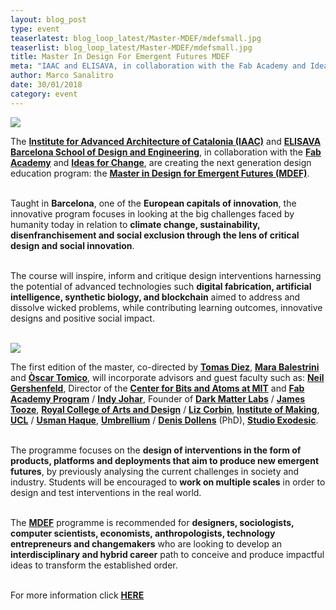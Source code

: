 ```yaml
---
layout: blog_post
type: event
teaserlatest: blog_loop_latest/Master-MDEF/mdefsmall.jpg
teaserlist: blog_loop_latest/Master-MDEF/mdefsmall.jpg
title: Master In Design For Emergent Futures MDEF
meta: "IAAC and ELISAVA, in collaboration with the Fab Academy and Ideas for Change, are creating the next generation design education program: the Master in Design for Emergent Futures (MDEF)."
author: Marco Sanalitro
date: 30/01/2018 
category: event
---
```


<img src= "http://www.fablabbcn.org/img/blog/blog_loop_latest/Master-MDEF/mdef1.jpg" align="middle"> 
<br>

The <strong><a href="https://iaac.net/">Institute for Advanced Architecture of Catalonia (IAAC)</a></strong> and <strong><a href="http://www.elisava.net/">ELISAVA Barcelona School of Design and Engineering</a></strong>, in collaboration with the <strong><a href="http://fabacademy.org/">Fab Academy</a></strong> and <strong><a href="https://www.ideasforchange.com/">Ideas for Change</a></strong>, are creating the next generation design education program: the <strong><a href="https://iaac.net/educational-programs/master-design-emergent-futures/?mc_cid=058c110b7a&mc_eid=[UNIQID]">Master in Design for Emergent Futures (MDEF)</a></strong>.<br><br>

Taught in <strong>Barcelona</strong>, one of the <strong>European capitals of innovation</strong>, the innovative program focuses in looking at the big challenges faced by humanity today in relation to <strong>climate change, sustainability, disenfranchisement and social exclusion through the lens of critical design and social innovation</strong>.<br><br>

The course will inspire, inform and critique design interventions harnessing the potential of advanced technologies such <strong>digital fabrication, artificial intelligence, synthetic biology, and blockchain</strong> aimed to address and dissolve wicked problems, while contributing learning outcomes, innovative designs and positive social impact.<br><br>

<img src= "http://www.fablabbcn.org/img/blog/blog_loop_latest/Master-MDEF/mdef2.jpg" align="middle"> 
<br>

The first edition of the master, co-directed by <strong><a href="https://iaac.net/people/tomas-diez/">Tomas Diez</a></strong>, <strong><a href="https://iaac.net/people/mara-balestrini/">Mara Balestrini</a></strong> and <strong><a href="http://www.elisava.net/en/center/professorate/oscar-tomico-plasencia">Òscar Tomico</a></strong>, will incorporate advisors and guest faculty such as: <strong><a href="https://www.ted.com/speakers/neil_gershenfeld">Neil Gershenfeld</a></strong>, Director of the <strong><a href="http://web.mit.edu/">Center for Bits and Atoms at MIT</a></strong> and <strong><a href="http://fabacademy.org/">Fab Academy Program</a></strong> / <strong><a href="https://provocations.darkmatterlabs.org/@indy_johar">Indy Johar</a></strong>, Founder of <strong><a href="https://provocations.darkmatterlabs.org/">Dark Matter Labs</a></strong> / <strong><a href="https://www.rca.ac.uk/more/staff/james-tooze/">James Tooze</a></strong>, <strong><a href="https://www.rca.ac.uk/">Royal College of Arts and Design</a></strong> / <strong><a href="http://www.instituteofmaking.org.uk/about/people/#liz-corbin">Liz Corbin</a></strong>, <strong><a href="http://www.instituteofmaking.org.uk/">Institute of Making</a></strong>,<strong><a href="https://www.ucl.ac.uk/"> UCL</a></strong> / <strong><a href="http://www.haque.co.uk/">Usman Haque</a></strong>, <strong><a href="http://umbrellium.co.uk/">Umbrellium</a></strong> / <strong><a href="http://www.exodesic.org/">Denis Dollens</a></strong> (PhD), <strong><a href="http://www.exodesic.org/">Studio Exodesic</a></strong>. <br><br>

The programme focuses on the <strong>design of interventions in the form of products, platforms and deployments that aim to produce new emergent futures</strong>, by previously analysing the current challenges in society and industry. Students will be encouraged to <strong>work on multiple scales</strong> in order to design and test interventions in the real world.<br><br>

The <strong><a href="https://iaac.net/educational-programs/master-design-emergent-futures/?mc_cid=058c110b7a&mc_eid=[UNIQID]">MDEF</a></strong> programme is recommended for <strong>designers, sociologists, computer scientists, economists, anthropologists, technology entrepreneurs and changemakers</strong> who are looking to develop an <strong>interdisciplinary and hybrid career</strong> path to conceive and produce impactful ideas to transform the established order. <br><br>

For more information click <strong><a href="https://iaac.net/educational-programs/master-design-emergent-futures/?mc_cid=058c110b7a&mc_eid=[UNIQID]">HERE</a></strong><br>

